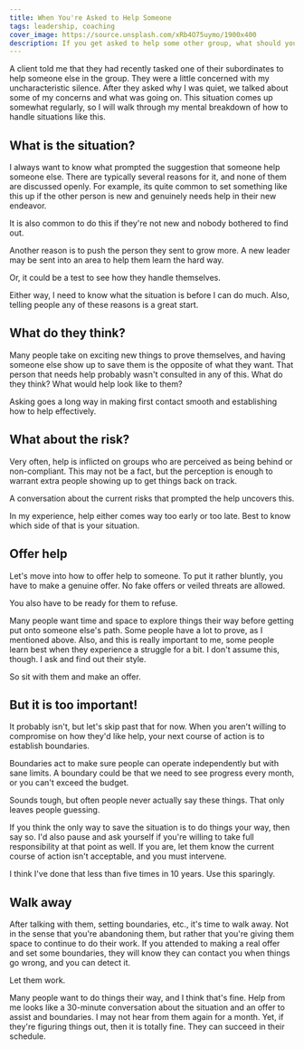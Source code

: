 ```yaml
---
title: When You're Asked to Help Someone
tags: leadership, coaching
cover_image: https://source.unsplash.com/xRb4O75uymo/1900x400
description: If you get asked to help some other group, what should you think about before you start? Know the situation, risks, and their interest before you start.
---
```

A client told me that they had recently tasked one of their subordinates to help someone else in the group. They were a little concerned with my uncharacteristic silence. After they asked why I was quiet, we talked about some of my concerns and what was going on. This situation comes up somewhat regularly, so I will walk through my mental breakdown of how to handle situations like this.

## What is the situation?

I always want to know what prompted the suggestion that someone help someone else. There are typically several reasons for it, and none of them are discussed openly. For example, its quite common to set something like this up if the other person is new and genuinely needs help in their new endeavor.

It is also common to do this if they're not new and nobody bothered to find out.

Another reason is to push the person they sent to grow more. A new leader may be sent into an area to help them learn the hard way.

Or, it could be a test to see how they handle themselves.

Either way, I need to know what the situation is before I can do much. Also, telling people any of these reasons is a great start.

## What do they think?

Many people take on exciting new things to prove themselves, and having someone else show up to save them is the opposite of what they want. That person that needs help probably wasn't consulted in any of this. What do they think? What would help look like to them?

Asking goes a long way in making first contact smooth and establishing how to help effectively.

## What about the risk?

Very often, help is inflicted on groups who are perceived as being behind or non-compliant. This may not be a fact, but the perception is enough to warrant extra people showing up to get things back on track. 

A conversation about the current risks that prompted the help uncovers this.

In my experience, help either comes way too early or too late. Best to know which side of that is your situation.

## Offer help

Let's move into how to offer help to someone. To put it rather bluntly, you have to make a genuine offer. No fake offers or veiled threats are allowed.

You also have to be ready for them to refuse.

Many people want time and space to explore things their way before getting put onto someone else's path. Some people have a lot to prove, as I mentioned above. Also, and this is really important to me, some people learn best when they experience a struggle for a bit. I don't assume this, though. I ask and find out their style.

So sit with them and make an offer.

## But it is too important!

It probably isn't, but let's skip past that for now. When you aren't willing to compromise on how they'd like help, your next course of action is to establish boundaries.

Boundaries act to make sure people can operate independently but with sane limits. A boundary could be that we need to see progress every month, or you can't exceed the budget.

Sounds tough, but often people never actually say these things. That only leaves people guessing.

If you think the only way to save the situation is to do things your way, then say so. I'd also pause and ask yourself if you're willing to take full responsibility at that point as well. If you are, let them know the current course of action isn't acceptable, and you must intervene.

I think I've done that less than five times in 10 years. Use this sparingly.

## Walk away

After talking with them, setting boundaries, etc., it's time to walk away. Not in the sense that you're abandoning them, but rather that you're giving them space to continue to do their work. If you attended to making a real offer and set some boundaries, they will know they can contact you when things go wrong, and you can detect it.

Let them work.

Many people want to do things their way, and I think that's fine. Help from me looks like a 30-minute conversation about the situation and an offer to assist and boundaries. I may not hear from them again for a month. Yet, if they're figuring things out, then it is totally fine. They can succeed in their schedule.
